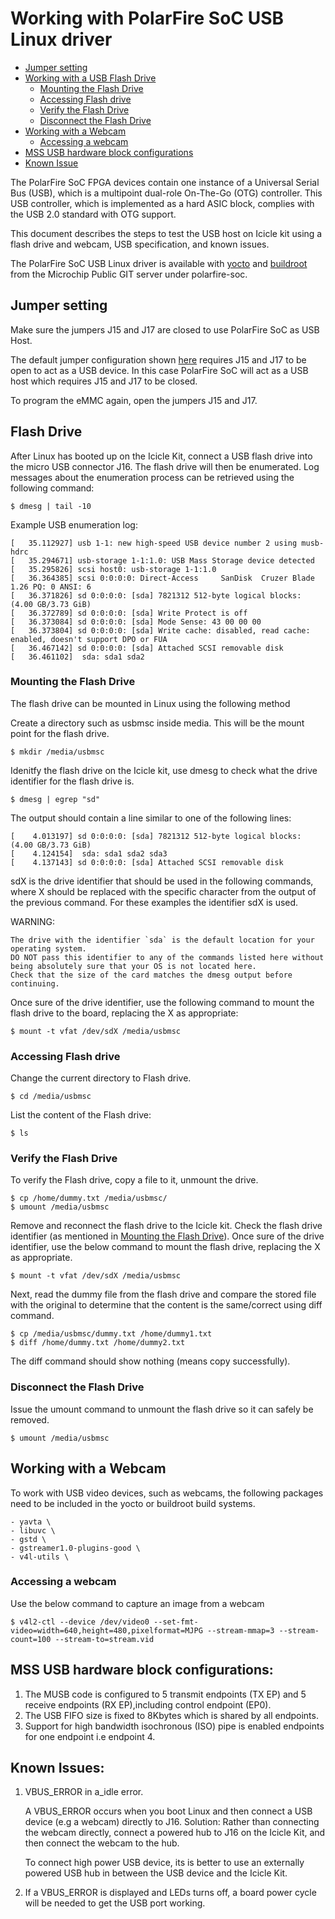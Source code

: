 # Working with PolarFire SoC USB Linux driver

- [Jumper setting](#jumper-setting)
- [Working with a USB Flash Drive](#usb-flash)
	- [Mounting the Flash Drive](#usb-device-mount)
	- [Accessing Flash drive](#usb-device-access)
	- [Verify the Flash Drive](#usb-device-operations)
	- [Disconnect the Flash Drive](#usb-device-umount)
- [Working with a Webcam](#usb-webcam)
     - [Accessing a webcam](#usb-webcam-access)
- [MSS USB hardware block configurations](#usb-spec)
- [Known Issue](#issues)

The PolarFire SoC FPGA devices contain one instance of a Universal Serial Bus (USB), which is a multipoint dual-role On-The-Go (OTG) controller. This USB controller, which is implemented as a hard ASIC block, complies with the USB 2.0 standard with OTG support.

This document describes the steps to test the USB host on Icicle kit using a flash drive and webcam, USB specification, and known issues.

The PolarFire SoC USB Linux driver is available with [yocto](https://github.com/polarfire-soc/meta-polarfire-soc-yocto-bsp) and [buildroot](https://github.com/polarfire-soc/polarfire-soc-buildroot-sdk) from the Microchip Public GIT server under polarfire-soc. 

## Jumper setting <a name="jumper-setting"></a>
Make sure the jumpers J15 and J17 are closed to use PolarFire SoC as USB Host.

The default jumper configuration shown [here](https://github.com/polarfire-soc/polarfire-soc-documentation/blob/master/boards/mpfs-icicle-kit-es/updating-icicle-kit/updating-icicle-kit-design-and-linux.md) requires J15 and J17 to be open to act as a USB device. In this case PolarFire SoC will act as a USB host which requires J15 and J17 to be closed.

To program the eMMC again, open the jumpers J15 and J17.

## Flash Drive <div id="usb-flash"/>
After Linux has booted up on the Icicle Kit, connect a USB flash drive into the micro USB connector J16. The flash drive will then be enumerated. Log messages about the enumeration process can be retrieved using the following command:

	$ dmesg | tail -10

Example USB enumeration log:

	[   35.112927] usb 1-1: new high-speed USB device number 2 using musb-hdrc
	[   35.294671] usb-storage 1-1:1.0: USB Mass Storage device detected
	[   35.295826] scsi host0: usb-storage 1-1:1.0
	[   36.364385] scsi 0:0:0:0: Direct-Access     SanDisk  Cruzer Blade     1.26 PQ: 0 ANSI: 6
	[   36.371826] sd 0:0:0:0: [sda] 7821312 512-byte logical blocks: (4.00 GB/3.73 GiB)
	[   36.372789] sd 0:0:0:0: [sda] Write Protect is off
	[   36.373084] sd 0:0:0:0: [sda] Mode Sense: 43 00 00 00
	[   36.373804] sd 0:0:0:0: [sda] Write cache: disabled, read cache: enabled, doesn't support DPO or FUA
	[   36.467142] sd 0:0:0:0: [sda] Attached SCSI removable disk
	[   36.461102]  sda: sda1 sda2
	

### Mounting the Flash Drive  <div id="usb-device-mount"/>
The flash drive can be mounted in Linux using the following method

Create a directory such as usbmsc inside media. This will be the mount point for the flash drive.

	$ mkdir /media/usbmsc

Idenitfy the flash drive on the Icicle kit, use dmesg to check what the drive identifier for the flash drive is.

	$ dmesg | egrep "sd"

The output should contain a line similar to one of the following lines:

	[    4.013197] sd 0:0:0:0: [sda] 7821312 512-byte logical blocks: (4.00 GB/3.73 GiB)
	[    4.124154]  sda: sda1 sda2 sda3
	[    4.137143] sd 0:0:0:0: [sda] Attached SCSI removable disk

sdX is the drive identifier that should be used in the following commands, where X should be replaced with the specific character from the output of the previous command.
For these examples the identifier sdX is used.

WARNING:

    The drive with the identifier `sda` is the default location for your operating system.        
    DO NOT pass this identifier to any of the commands listed here without being absolutely sure that your OS is not located here.       
    Check that the size of the card matches the dmesg output before continuing.     
	
Once sure of the drive identifier, use the following command to mount the flash drive to the board, replacing the X as appropriate:

	$ mount -t vfat /dev/sdX /media/usbmsc

### Accessing Flash drive  <div id="usb-device-access"/>
Change the current directory to Flash drive.

	$ cd /media/usbmsc

List the content of the Flash drive:
	
	$ ls

### Verify the Flash Drive <div id="usb-device-operations"/>
To verify the Flash drive, copy a file to it, unmount the drive.

	$ cp /home/dummy.txt /media/usbmsc/
	$ umount /media/usbmsc

Remove and reconnect the flash drive to the Icicle kit. Check the flash drive identifier (as mentioned in [Mounting the Flash Drive](#usb-device-mount)).
Once sure of the drive identifier, use the below command to mount the flash drive, replacing the X as appropriate.

	$ mount -t vfat /dev/sdX /media/usbmsc
	
Next, read the dummy file from the flash drive and compare the stored file with the original to determine that the content is the same/correct using diff command.

	$ cp /media/usbmsc/dummy.txt /home/dummy1.txt
	$ diff /home/dummy.txt /home/dummy2.txt

   The diff command should show nothing (means copy successfully).
     
### Disconnect the Flash Drive  <div id="usb-device-umount"/>

Issue the umount command to unmount the flash drive so it can safely be removed.
   
	$ umount /media/usbmsc
   
## Working with a Webcam  <div id="usb-webcam"/>
To work with USB video devices, such as webcams, the following packages need to be included in the yocto or buildroot build systems.

	- yavta \ 
	- libuvc \
	- gstd \
	- gstreamer1.0-plugins-good \
	- v4l-utils \

### Accessing a webcam <div id="usb-webcam-access"/>
Use the below command to capture an image from a webcam

	$ v4l2-ctl --device /dev/video0 --set-fmt-video=width=640,height=480,pixelformat=MJPG --stream-mmap=3 --stream-count=100 --stream-to=stream.vid

## MSS USB hardware block configurations: <div id="usb-spec"/>
1. The MUSB code is configured to 5 transmit endpoints (TX EP) and 5 receive endpoints (RX EP),including control endpoint (EP0).
2. The USB FIFO size is fixed to 8Kbytes which is shared by all endpoints.
3. Support for high bandwidth isochronous (ISO) pipe is enabled endpoints for one endpoint i.e endpoint 4.

## Known Issues:  <div id="issues"/>
1. VBUS_ERROR in a_idle error.

   A VBUS_ERROR occurs when you boot Linux and then connect a USB device (e.g a webcam) directly to J16.
   Solution:
   Rather than connecting the webcam directly, connect a powered hub to J16 on the Icicle Kit, and then connect the webcam to the hub.
   
   To connect high power USB device, its is better to use an externally powered USB hub in between the USB device and the Icicle Kit.
   

2. If a VBUS_ERROR is displayed and LEDs turns off, a board power cycle will be needed to get the USB port working.
   